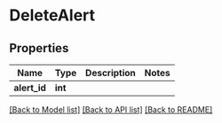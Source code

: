 # DeleteAlert

## Properties
Name | Type | Description | Notes
------------ | ------------- | ------------- | -------------
**alert_id** | **int** |  | 

[[Back to Model list]](../README.md#documentation-for-models) [[Back to API list]](../README.md#documentation-for-api-endpoints) [[Back to README]](../README.md)

